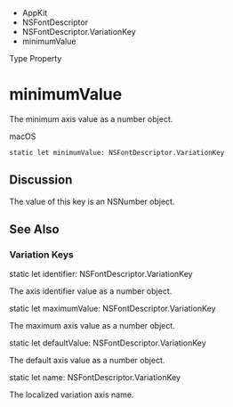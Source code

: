 

- AppKit
- NSFontDescriptor
- NSFontDescriptor.VariationKey
-  minimumValue 

Type Property

# minimumValue

The minimum axis value as a number object.

macOS

``` source
static let minimumValue: NSFontDescriptor.VariationKey
```

## Discussion

The value of this key is an NSNumber object.

## See Also

### Variation Keys

static let identifier: NSFontDescriptor.VariationKey

The axis identifier value as a number object.

static let maximumValue: NSFontDescriptor.VariationKey

The maximum axis value as a number object.

static let defaultValue: NSFontDescriptor.VariationKey

The default axis value as a number object.

static let name: NSFontDescriptor.VariationKey

The localized variation axis name.


